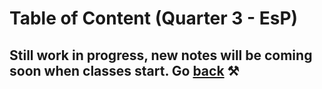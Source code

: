 # Table of Content (Quarter 3 - EsP)

## Still work in progress, new notes will be coming soon when classes start. Go [back](./index.md) ⚒️
